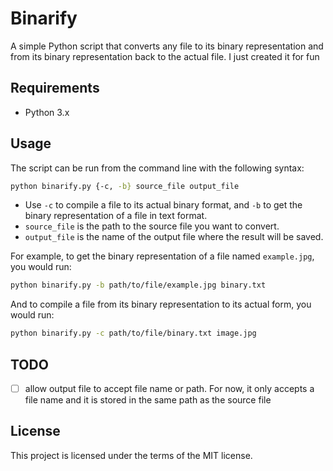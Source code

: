 # Binarify
A simple Python script that converts any file to its binary representation and from its binary representation back to the actual file. I just created it for fun

## Requirements

- Python 3.x

## Usage

The script can be run from the command line with the following syntax:

```bash
python binarify.py {-c, -b} source_file output_file
```
-  Use `-c` to compile a file to its actual binary format, and `-b` to get the binary representation of a file in text format.
- `source_file` is the path to the source file you want to convert.
- `output_file` is the name of the output file where the result will be saved.

For example, to get the binary representation of a file named `example.jpg`, you would run:

```bash
python binarify.py -b path/to/file/example.jpg binary.txt
```

And to compile a file from its binary representation to its actual form, you would run:

```bash
python binarify.py -c path/to/file/binary.txt image.jpg 
```

## TODO
- [ ] allow output file to accept file name or path. For now, it only accepts a file name and it is stored in the same path as the source file
## License

This project is licensed under the terms of the MIT license.

